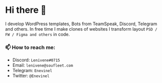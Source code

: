 # Hi there 👋

I develop WordPress templates, Bots from TeamSpeak, Discord, Telegram and others. In free time I make clones of websites
I transform layout `PSD / FW / Figma and others` in code.

### 📫 How to reach me:
- Discord: `Lenivene#0715`
- Email: `lenivene@soufleet.com`
- Telegram: `Enevinel`
- Twitter: `@Enevinel`
